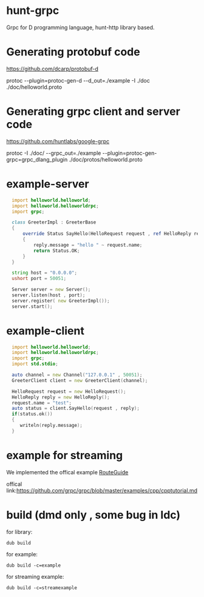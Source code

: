 # hunt-grpc
Grpc for D programming language, hunt-http library based.

# Generating protobuf code
https://github.com/dcarp/protobuf-d

protoc --plugin=protoc-gen-d --d_out=./example -I ./doc ./doc/helloworld.proto

# Generating grpc client and server code
https://github.com/huntlabs/google-grpc
 
protoc -I ./doc/ --grpc_out=./example --plugin=protoc-gen-grpc=grpc_dlang_plugin ./doc/protos/helloworld.proto
 
 # example-server
 
```D
  import helloworld.helloworld;
  import helloworld.helloworldrpc;
  import grpc;

  class GreeterImpl : GreeterBase
  {
      override Status SayHello(HelloRequest request , ref HelloReply reply)
      {
          reply.message = "hello " ~ request.name;
          return Status.OK;
      }
  }

  string host = "0.0.0.0";
  ushort port = 50051;

  Server server = new Server();
  server.listen(host , port);
  server.register( new GreeterImpl());
  server.start();
```

# example-client
```D
  import helloworld.helloworld;
  import helloworld.helloworldrpc;
  import grpc;
  import std.stdio;

  auto channel = new Channel("127.0.0.1" , 50051);
  GreeterClient client = new GreeterClient(channel);

  HelloRequest request = new HelloRequest();
  HelloReply reply = new HelloReply();
  request.name = "test";
  auto status = client.SayHello(request , reply);
  if(status.ok())
  {
     writeln(reply.message);
  }
  ```
  
 
  
  # example for streaming
  We implemented the offical example [RouteGuide](https://github.com/huntlabs/hunt-grpc/tree/master/examples/routeguide) 
  
  
  offical link:https://github.com/grpc/grpc/blob/master/examples/cpp/cpptutorial.md
 # build (dmd only , some bug in ldc)

for library:
```shell
dub build
 ```

 for example:
 ```shell
 dub build -c=example
 ```
 
 for streaming example:
 ```shell
 dub build -c=streamexample
 ```
